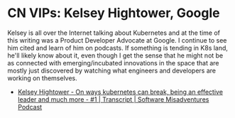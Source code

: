 # CN VIPs: Kelsey Hightower, Google

Kelsey is all over the Internet talking about Kubernetes and at the time
of this writing was a Product Developer Advocate at Google. I continue
to see him cited and learn of him on podcasts. If something is tending
in K8s land, he'll likely know about it, even though I get the sense
that he might not be as connected with emerging/incubated innovations in
the space that are mostly just discovered by watching what engineers and
developers are working on themselves.

* [Kelsey Hightower - On ways kubernetes can break, being an effective
leader and much more - \#1 \| Transcript \| Software Misadventures
Podcast](https://softwaremisadventures.com/transcript/kelsey-hightower/)
